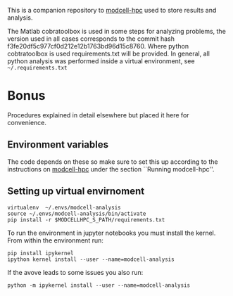 This is a companion repository to [modcell-hpc](https://github.com/TrinhLab/modcell-hpc) used to store results and analysis.


The Matlab cobratoolbox is used in some steps for analyzing problems, the version used in all cases corresponds to the commit hash f3fe20df5c977cf0d212e12b1763bd96d15c8760. Where python cobtratoolbox is used requirements.txt will be provided. In general, all python analysis was performed inside a virtual environment, see `~/.requirements.txt`


# Bonus
Procedures explained in detail elsewhere but placed it here for convenience.

## Environment variables
The code depends on these so make sure to set this up according to the instructions on [modcell-hpc](https://github.com/TrinhLab/modcell-hpc) under the section ``Running modcell-hpc''.

## Setting up virtual envirnoment
~~~
virtualenv  ~/.envs/modcell-analysis
source ~/.envs/modcell-analysis/bin/activate
pip install -r $MODCELLHPC_S_PATH/requirements.txt
~~~

To run the environment in jupyter notebooks you must install the kernel. From within the
environment run:

~~~
pip install ipykernel
ipython kernel install --user --name=modcell-analysis
~~~
If the avove leads to some issues you also run:
~~~
python -m ipykernel install --user --name=modcell-analysis
~~~


